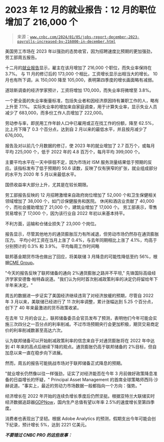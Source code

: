 <!--yml

类别：未分类

日期：2024-05-27 14:31:49

-->

# 2023 年 12 月的就业报告：12 月的职位增加了 216,000 个

> 来源：[`www.cnbc.com/2024/01/05/jobs-report-december-2023-payrolls-increased-by-216000-in-december.html`](https://www.cnbc.com/2024/01/05/jobs-report-december-2023-payrolls-increased-by-216000-in-december.html)

美国劳工市场在 2023 年以强劲的态势收官，因为招聘速度比预期的更加强劲，劳工部周五报告。

十二月的[就业报告](https://www.bls.gov/news.release/empsit.nr0.htm)显示，雇主在该月增加了 216,000 个职位，而失业率保持在 3.7%。 与 11 月的修订后的 173,000 个相比，工资增长显示出相当大的增长。 10 月也有所下调，从 150,000 降至 105,000，表明第四季度的增长画面略有减弱。

道琼斯调查的经济学家预计，工资将增加 170,000，而失业率将微增至 3.8%。

一个更全面的失业率衡量标准，包括失业者和因经济原因持有兼职工作的人，略有上升至 7.1%。 实际失业率的增加来自家庭调查，用于计算失业率，显示失业人员减少了 683,000，而多份工作人员增加了 222,000。

劳动参与率，即民用工作年龄人口中已雇用或正在找工作的份额，降至 62.5%，比上月下降了 0.3 个百分点，达到自 2 月以来的最低水平，并且按月减少了 676,000。

报告及对以前几个月数据的修订，使 2023 年的就业增加了 2.7 百万个，或每月平均 225,000 个，低于 2022 年的 4.8 百万个，每月平均 399,000 个。

主要平均水平在一天中徘徊不定，因为市场对 ISM 服务测量结果低于预期的反应。该指标发布了低于预期的 50.6 读数，反映了仅有狭窄的扩张，就业组成部分的水平为 2020 年 5 月以来最低水平。

国债收益率大部分上升，尤其是在较长期限。

劳工部报告反映的 12 月招聘激增来自政府岗位增加了 52,000 个和卫生保健相关领域增加了 38,000 个，如门诊保健服务和医院。 休闲和酒店业贡献了 40,000 个，而社会援助增加了 21,000 个，建筑业增加了 17,000 个。 劳工部表示，零售贸易增长了 17,000 个，因为该行业自 2022 年初以来基本持平。

不利方面，运输和仓储业损失了 23,000 个岗位。

报告显示，尽管其他地方的通货膨胀压力有所减退，但劳动市场仍然存在通货膨胀压力。 平均小时工资在当月上涨了 0.4%，与去年同期相比上涨了 4.1%，均高于分别预计的 0.3% 和 3.9%。 平均每周工作时间略

联邦基金期货市场也做出了回应，将美联储 3 月降息的可能性降低至约 56%，根据[CME Group](https://www.cmegroup.com/markets/interest-rates/cme-fedwatch-tool.html?redirect=/trading/interest-rates/countdown-to-fomc.html)。

"今天的报告反映了联邦储备的通向 2%通货膨胀之路并不平坦," 先锋国际高级经济学家安德鲁·帕特森说道。"我们认为何时首次削减政策利率的决定仍将留给年下半年来决定。"

周五的数据进一步证实了美国经济继续违背了对经济放缓的预期，尽管自 2022 年 3 月以来，美联储已经进行了 11 次利率调整，累计涨幅达到 5.25 个百分点，创下了 40 年来最激进的货币政策收紧。

在去年 12 月的会议上，联邦储备委员会官员发布了预测，表明他们今年可能会实施三次四分之一百分点的利率削减。不过市场预期央行会更加积极，期货交易商定价的利率削减数甚至高达六次。

认为联邦储备可以开始削减政策利率的信念来自于对通货膨胀将在 2022 年中达到 41 年来的高点后继续下降的观点。通货膨胀仍高于联邦储备的 2%目标，但自加息以来一直在稳步向下进展。

然而，周五的报告可能挑战市场对于联邦储备正式降息的预期。

"就业增长仍然像以往一样强劲，证实了对经济能否在今年 3 月前做好政策降息准备的日益增长的怀疑，" Principal Asset Management 的首席全球策略师西玛·沙赫说道。"事实上，最近的劳动力市场数据一般都指向一个方向：强势。"

经济增长在 2022 年开始的连续负增长季度后仍然坚挺。根据亚特兰大联储实时经济数据追踪器[GDPNow](https://www.atlantafed.org/cqer/research/gdpnow)，国内生产总值有望以年率 2.5%的速度增长至第四季度。

消费者也表现出了坚韧。根据 Adobe Analytics 的预测，假期支出今年可能会创下纪录，预计增长 5%，达到 2221 亿美元。

***不要错过 CNBC PRO 的这些故事：***
